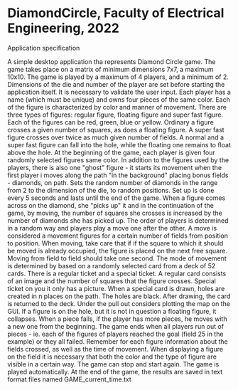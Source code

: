 # DiamondCircle, Faculty of Electrical Engineering, 2022

Application specification

A simple desktop application tha represents Diamond Circle game. 
The game takes place on a matrix of minimum dimensions 7x7, a
maximum 10x10. The game is played by a maximum of 4 players, and a minimum of 2. Dimensions of the die and number
of the player are set before starting the application itself. It is necessary to validate the user
input.
Each player has a name (which must be unique) and owns four pieces of the same color. Each of
the figure is characterized by color and manner of movement. There are three types of figures: regular figure, floating figure and
super fast figure. Each of the figures can be red, green, blue or yellow. Ordinary
a figure crosses a given number of squares, as does a floating figure. A super fast figure crosses over twice as much
given number of fields. A normal and a super fast figure can fall into the hole, while the floating one remains
to float above the hole. At the beginning of the game, each player is given four randomly selected figures
same color.
In addition to the figures used by the players, there is also one "ghost" figure - it starts its movement
when the first player i moves along the path "in the background" placing bonus fields - diamonds, on
path. Sets the random number of diamonds in the range from 2 to the dimension of the die, to random
positions. Set up is done every 5 seconds and lasts until the end of the game. When a figure comes across
on the diamond, she "picks up" it and in the continuation of the game, by moving, the number of squares she crosses
is increased by the number of diamonds she has picked up.
The order of players is determined
in a random way and players play a move one after the other. A move is considered a movement
figures for a certain number of fields from position to position. When moving, take care that if
if the square to which it should be moved is already occupied, the figure is placed on the next free square.
Moving from field to field should take one second. The mode of movement is determined by
based on a randomly selected card from a deck of 52 cards. There is a regular ticket and a special ticket.
A regular card consists of an image and the number of squares that the figure crosses. Special ticket on you
it only has a picture. When a special card is drawn, holes are created in n places on the path.
The holes are black. After drawing, the card is returned to the deck. Under the pull out
considers plotting the map on the GUI. If a figure is on the hole, but it is not in question
a floating figure, it collapses. When a piece falls, if the player has more pieces, he moves
with a new one from the beginning. The game ends when all players run out of pieces - ie. each of the figures
of players reached the goal (field 25 in the example) or they all failed. Remember for each figure
information about the fields crossed, as well as the time of movement. When displaying a figure on the field
it is necessary that both the color and the type of figure are visible in a certain way. The game can stop and
start again. The game is played automatically. At the end of the game, the results are saved in text format
files named GAME_current_time.txt
